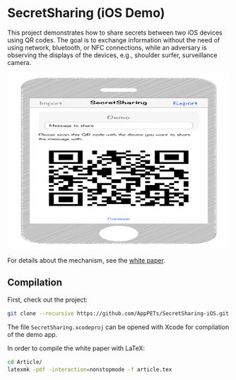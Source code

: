 # SecretSharing (iOS Demo)

This project demonstrates how to share secrets between two iOS devices using QR codes. The goal is to exchange information without the need of using network, bluetooth, or NFC connections, while an adversary is observing the displays of the devices, e.g., shoulder surfer, surveillance camera.

<img src="https://raw.githubusercontent.com/AppPETs/SecretSharing-iOS/master/Article/figures/mockup%403x.png" height="400px" width="798px" alt="Mockup of the user interface of the demo application."/>

For details about the mechanism, see the [white paper](https://github.com/AppPETs/SecretSharing-iOS/master/Article/article.pdf).

## Compilation

First, check out the project:

```sh
git clone --recursive https://github.com/AppPETs/SecretSharing-iOS.git
```
The file `SecretSharing.xcodeproj` can be opened with Xcode for compilation of the demo app.

In order to compile the white paper with LaTeX:

```sh
cd Article/
latexmk -pdf -interaction=nonstopmode -f article.tex
```

